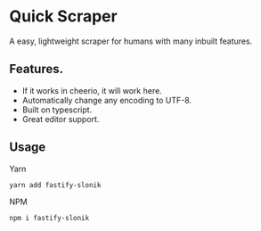 # Quick Scraper

A easy, lightweight scraper for humans with many inbuilt features.


## Features.

- If it works in cheerio, it will work here.
- Automatically change any encoding to UTF-8.
- Built on typescript.
- Great editor support.


## Usage

Yarn

```sh
yarn add fastify-slonik
```

NPM

```sh
npm i fastify-slonik
```
